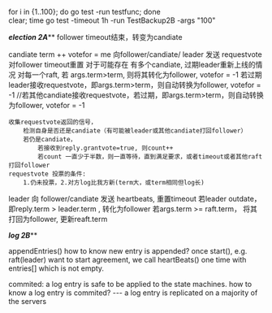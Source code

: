 for i in {1..100}; do go test -run testfunc; done  
clear; time go test -timeout 1h -run TestBackup2B -args "100" 

*****election 2A*******
follower
timeout结束，转变为candiate

candiate
term ++ 
votefor = me
向follower/candiate/ leader 发送 requestvote
	对follower timeout重置
	对于可能存在 有多个candiate, 过期leader重新上线的情况
		对每一个raft, 若  args.term>term, 则将其转化为follower, votefor = -1
		若过期leader接收requestvote，即args.term>term，则自动转换为follower, votefor = -1
		//若其他candiate接收requestvote，若过期，即args.term>term，则自动转换为follower, votefor = -1

	收集requestvote返回的信号，
		检测自身是否还是candiate（有可能被leader或其他candiate打回follower）
		若仍是candiate，
			若接收到reply.grantvote=true, 则count++
			若count 一直少于半数，则一直等待，直到满足要求，或者timeout或者其他raft打回follower
	requestvote 投票的条件:
		1.仍未投票，2.对方log比我方新(term大，或term相同但log长)

leader 
向 follower/candiate 发送 heartbeats, 重置timeout
	若leader outdate，即reply.term > leader.term , 转化为follower
	若args.term >= raft.term， 将其打回为follower,  更新reaft.term
	
*****log 2B*******

appendEntries()
how to know new entry is appended?
once start(), e.g. raft(leader) want to start agreement, we call heartBeats() one time with entries[] which is not empty.

commited: a log entry is safe to be applied to the state machines.
how to know a log entry is commited? --- a log entry is replicated on a majority of the servers




